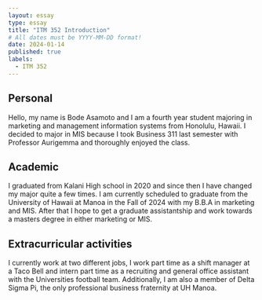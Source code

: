 ```yaml
---
layout: essay
type: essay
title: "ITM 352 Introduction"
# All dates must be YYYY-MM-DD format!
date: 2024-01-14
published: true
labels:
  - ITM 352
---
```


## Personal

Hello, my name is Bode Asamoto and I am a fourth year student majoring in marketing
and management information systems from Honolulu, Hawaii. I decided to major in MIS 
because I took Business 311 last semester with Professor Aurigemma and thoroughly 
enjoyed the class.

## Academic

I graduated from Kalani High school in 2020 and since then I have changed my major
quite a few times. I am currently scheduled to graduate from the University of Hawaii at 
Manoa in the Fall of 2024 with my B.B.A in marketing and MIS. After that I hope to get a 
graduate assistantship and work towards a masters degree in either marketing or MIS.

## Extracurricular activities

I currently work at two different jobs, I work part time as a shift manager at a Taco Bell
and intern part time as a recruiting and general office assistant with the Universities
football team. Additionally, I am also a member of Delta Sigma Pi, the only professional
business fraternity at UH Manoa.
